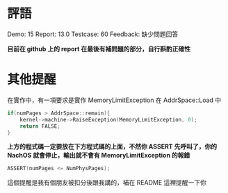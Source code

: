 # 評語
Demo: 15
Report: 13.0
Testcase: 60
Feedback: 缺少問題回答

**目前在 github 上的 report 在最後有補問題的部分，自行斟酌正確性**
# 其他提醒
在實作中，有一項要求是實作 MemoryLimitException 在 AddrSpace::Load 中

```cpp
if(numPages > AddrSpace::remain){
    kernel->machine->RaiseException(MemoryLimitException, 0);
    return FALSE;
}
```

**上方的程式碼一定要放在下方程式碼的上面，不然你 ASSERT 先呼叫了，你的 NachOS 就會停止，輸出就不會有 MemoryLimitException 的報錯**

```cpp
ASSERT(numPages <= NumPhysPages);
```

這個提醒是我有個朋友被扣分後跟我講的，補在 README 這裡提醒一下你
